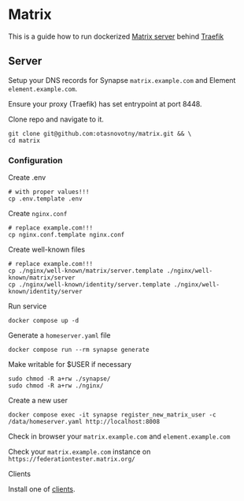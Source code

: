 # Matrix
This is a guide how to run dockerized [Matrix server](https://matrix.org/) behind [Traefik](https://traefik.io/traefik/)

## Server

Setup your DNS records for Synapse `matrix.example.com` and Element `element.example.com`. 

Ensure your proxy (Traefik) has set entrypoint at port 8448.

Clone repo and navigate to it.
```
git clone git@github.com:otasnovotny/matrix.git && \
cd matrix
```

### Configuration

Create .env
```
# with proper values!!!
cp .env.template .env
```

Create `nginx.conf`
```
# replace example.com!!!
cp nginx.conf.template nginx.conf
```

Create well-known files
```
# replace example.com!!!
cp ./nginx/well-known/matrix/server.template ./nginx/well-known/matrix/server
cp ./nginx/well-known/identity/server.template ./nginx/well-known/identity/server
```

Run service
```
docker compose up -d
```

Generate a `homeserver.yaml` file
```
docker compose run --rm synapse generate
```

Make writable for $USER if necessary
```
sudo chmod -R a+rw ./synapse/
sudo chmod -R a+rw ./nginx/
```

Create a new user
```
docker compose exec -it synapse register_new_matrix_user -c /data/homeserver.yaml http://localhost:8008
```

Check in browser your `matrix.example.com` and `element.example.com`

Check your `matrix.example.com` instance on `https://federationtester.matrix.org/`

Clients

Install one of [clients](https://matrix.org/ecosystem/clients/). 